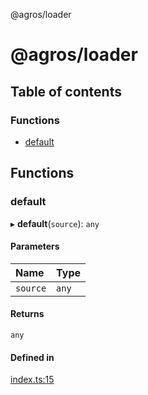 @agros/loader

# @agros/loader

## Table of contents

### Functions

- [default](index.md#default)

## Functions

### <a id="default" name="default"></a> default

▸ **default**(`source`): `any`

#### Parameters

| Name | Type |
| :------ | :------ |
| `source` | `any` |

#### Returns

`any`

#### Defined in

[index.ts:15](https://github.com/agrosjs/agros/blob/308fc0e/packages/agros-loader/src/index.ts#L15)
